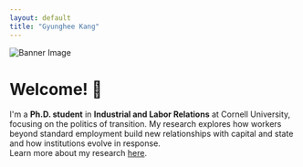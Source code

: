 ```yaml
---
layout: default
title: "Gyunghee Kang"
---
```


![Banner Image](banner.jpg)

# Welcome! 👋
I'm a **Ph.D. student** in **Industrial and Labor Relations** at Cornell University, focusing on the politics of transition.
My research explores how workers beyond standard employment build new relationships with capital and state and how institutions evolve in response.  
Learn more about my research [here](research.md).
